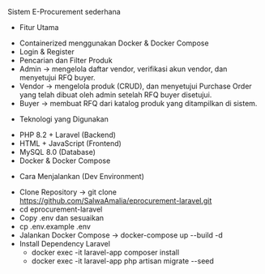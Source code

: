 Sistem E-Procurement sederhana

* Fitur Utama
- Containerized menggunakan Docker & Docker Compose
- Login & Register
- Pencarian dan Filter Produk
- Admin -> mengelola daftar vendor, verifikasi akun vendor, dan menyetujui RFQ buyer.
- Vendor -> mengelola produk (CRUD), dan menyetujui Purchase Order yang telah dibuat oleh admin setelah RFQ buyer disetujui.
- Buyer -> membuat RFQ dari katalog produk yang ditampilkan di sistem.

* Teknologi yang Digunakan
- PHP 8.2 + Laravel (Backend)
- HTML + JavaScript (Frontend)
- MySQL 8.0 (Database)
- Docker & Docker Compose

* Cara Menjalankan (Dev Environment)
- Clone Repository -> git clone https://github.com/SalwaAmalia/eprocurement-laravel.git
- cd eprocurement-laravel
- Copy .env dan sesuaikan
- cp .env.example .env
- Jalankan Docker Compose -> docker-compose up --build -d
- Install Dependency Laravel
  - docker exec -it laravel-app composer install
  - docker exec -it laravel-app php artisan migrate --seed